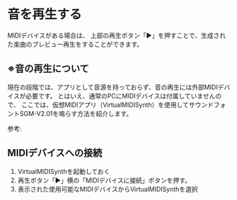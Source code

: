 # 音を再生する

MIDIデバイスがある場合は、
上部の再生ボタン「▶」を押すことで、生成された楽曲のプレビュー再生をすることができます。

## ※音の再生について
現在の段階では、アプリとして音源を持っておらず、音の再生には外部MIDIデバイスが必要です。
とはいえ、通常のPCにMIDIデバイスは付属していませんので、
ここでは、仮想MIDIアプリ（VirtualMIDISynth）を使用してサウンドフォントSGM-V2.01を鳴らす方法を紹介します。

参考: 

## MIDIデバイスへの接続
1. VirtualMIDISynthを起動しておく
1. 再生ボタン「▶」横の「MIDIデバイスに接続」ボタンを押す。
2. 表示された使用可能なMIDIデバイスからVirtualMIDISynthを選択